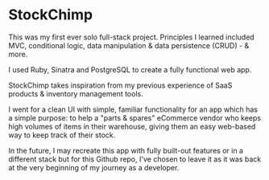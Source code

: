 # StockChimp

This was my first ever solo full-stack project. Principles I learned included MVC, conditional logic, data manipulation & data persistence (CRUD) - & more. 

I used Ruby, Sinatra and PostgreSQL to create a fully functional web app.

StockChimp takes inspiration from my previous experience of SaaS products & inventory management tools. 

I went for a clean UI with simple, familiar functionality for an app which has a simple purpose: to help a "parts & spares" eCommerce vendor who keeps high volumes of items in their warehouse, giving them an easy web-based way to keep track of their stock. 

In the future, I may recreate this app with fully built-out features or in a different stack but for this Github repo, I've chosen to leave it as it was back at the very beginning of my journey as a developer. 

